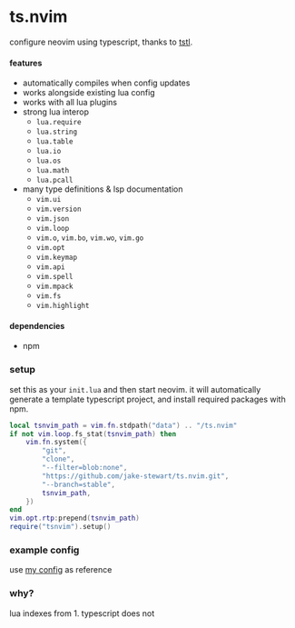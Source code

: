 ts.nvim
=======

configure neovim using typescript, thanks to [tstl](https://typescripttolua.github.io/).

#### features
* automatically compiles when config updates
* works alongside existing lua config
* works with all lua plugins
* strong lua interop
    - `lua.require`
    - `lua.string`
    - `lua.table`
    - `lua.io`
    - `lua.os`
    - `lua.math`
    - `lua.pcall`
* many type definitions & lsp documentation
    - `vim.ui`
    - `vim.version`
    - `vim.json`
    - `vim.loop`
    - `vim.o`, `vim.bo`, `vim.wo`, `vim.go`
    - `vim.opt`
    - `vim.keymap`
    - `vim.api`
    - `vim.spell`
    - `vim.mpack`
    - `vim.fs`
    - `vim.highlight`

#### dependencies
- npm

### setup
set this as your `init.lua` and then start neovim.
it will automatically generate a template typescript project,
and install required packages with npm.

```lua
local tsnvim_path = vim.fn.stdpath("data") .. "/ts.nvim"
if not vim.loop.fs_stat(tsnvim_path) then
    vim.fn.system({
        "git",
        "clone",
        "--filter=blob:none",
        "https://github.com/jake-stewart/ts.nvim.git",
        "--branch=stable",
        tsnvim_path,
    })
end
vim.opt.rtp:prepend(tsnvim_path)
require("tsnvim").setup()
```

### example config
use [my config](jake-stewart/dotfiles) as reference

### why?
lua indexes from 1. typescript does not
